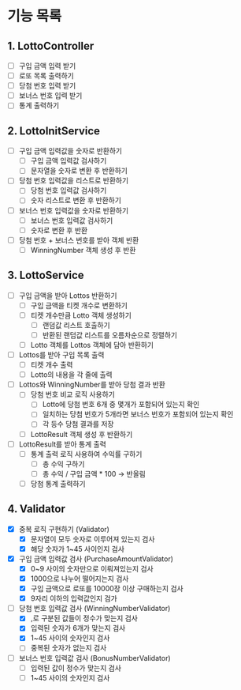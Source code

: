 # 기능 목록

## 1. LottoController

- [ ]  구입 금액 입력 받기
- [ ]  로또 목록 출력하기
- [ ]  당첨 번호 입력 받기
- [ ]  보너스 번호 입력 받기
- [ ]  통계 출력하기

## 2. LottoInitService

- [ ]  구입 금액 입력값을 숫자로 반환하기
    - [ ]  구입 금액 입력값 검사하기
    - [ ]  문자열을 숫자로 변환 후 반환하기
- [ ]  당첨 번호 입력값을 리스트로 반환하기
    - [ ]  당첨 번호 입력값 검사하기
    - [ ]  숫자 리스트로 변환 후 반환하기
- [ ]  보너스 번호 입력값을 숫자로 반환하기
    - [ ]  보너스 번호 입력값 검사하기
    - [ ]  숫자로 변환 후 반환
- [ ]  당첨 번호 + 보너스 번호를 받아 객체 반환
    - [ ]  WinningNumber 객체 생성 후 반환

## 3. LottoService

- [ ]  구입 금액을 받아 Lottos 반환하기
    - [ ]  구입 금액을 티켓 개수로 변환하기
    - [ ]  티켓 개수만큼 Lotto 객체 생성하기
        - [ ]  랜덤값 리스트 호출하기
        - [ ]  반환된 랜덤값 리스트를 오름차순으로 정렬하기
    - [ ]  Lotto 객체를 Lottos 객체에 담아 반환하기
- [ ]  Lottos를 받아 구입 목록 출력
    - [ ]  티켓 개수 출력
    - [ ]  Lotto의 내용을 각 줄에 출력
- [ ]  Lottos와 WinningNumber를 받아 당첨 결과 반환
    - [ ]  당첨 번호 비교 로직 사용하기
        - [ ]  Lotto에 당첨 번호 6개 중 몇개가 포함되어 있는지 확인
        - [ ]  일치하는 당첨 번호가 5개라면 보너스 번호가 포함되어 있는지 확인
        - [ ]  각 등수 당첨 결과를 저장
    - [ ]  LottoResult 객체 생성 후 반환하기
- [ ]  LottoResult를 받아 통계 출력
    - [ ]  통계 출력 로직 사용하여 수익률 구하기
        - [ ]  총 수익 구하기
        - [ ]  총 수익 / 구입 금액 * 100 → 반올림
    - [ ]  당첨 통계 출력하기

## 4. Validator

- [X]  중복 로직 구현하기 (Validator)
    - [X]  문자열이 모두 숫자로 이루어져 있는지 검사
    - [X]  해당 숫자가 1~45 사이인지 검사
- [X]  구입 금액 입력값 검사 (PurchaseAmountValidator)
    - [X]  0~9 사이의 숫자만으로 이뤄져있는지 검사
    - [X]  1000으로 나누어 떨어지는지 검사
    - [X]  구입 금액으로 로또를 10000장 이상 구매하는지 검사
    - [X]  9자리 이하의 입력값인지 검가
- [ ]  당첨 번호 입력값 검사 (WinningNumberValidator)
    - [X]  ,로 구분된 값들이 정수가 맞는지 검사
    - [X]  입력된 숫자가 6개가 맞는지 검사
    - [X]  1~45 사이의 숫자인지 검사
    - [ ]  중복된 숫자가 없는지 검사
- [ ]  보너스 번호 입력값 검사 (BonusNumberValidator)
    - [ ]  입력된 값이 정수가 맞는지 검사
    - [ ]  1~45 사이의 숫자인지 검사